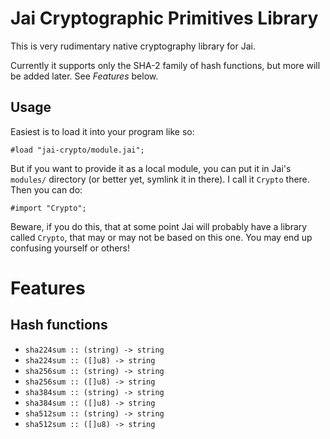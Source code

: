 # Jai Cryptographic Primitives Library

This is very rudimentary native cryptography library for Jai.

Currently it supports only the SHA-2 family of hash functions, but more will be
added later. See *Features* below.

## Usage

Easiest is to load it into your program like so:

```
#load "jai-crypto/module.jai";
```

But if you want to provide it as a local module, you can put it in Jai's `modules/` directory
(or better yet, symlink it in there). I call it `Crypto` there. Then you can do:

```
#import "Crypto";
```

Beware, if you do this, that at some point Jai will probably have a library called `Crypto`,
that may or may not be based on this one. You may end up confusing yourself or others!

# Features

## Hash functions

 * `sha224sum :: (string) -> string`
 * `sha224sum :: ([]u8) -> string`
 * `sha256sum :: (string) -> string`
 * `sha256sum :: ([]u8) -> string`
 * `sha384sum :: (string) -> string`
 * `sha384sum :: ([]u8) -> string`
 * `sha512sum :: (string) -> string`
 * `sha512sum :: ([]u8) -> string`
